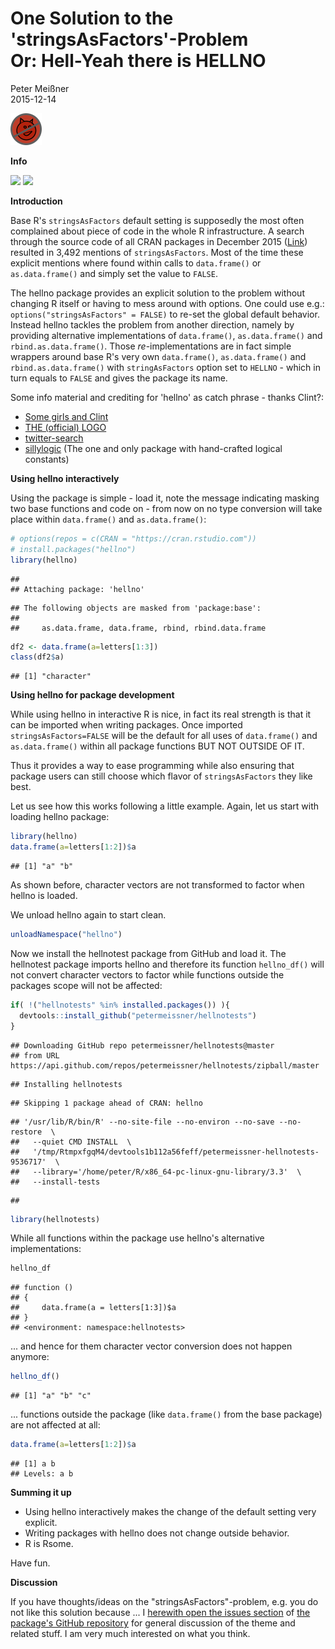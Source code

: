 # One Solution to the 'stringsAsFactors'-Problem <br>Or: Hell-Yeah there is HELLNO
Peter Meißner  
2015-12-14  
<!--
<div style="text-align:center;">
[![](blogpost/fig/logohellno100.png)](http://rtalk.org/strings-as-factors_hell-no_hex-sticker/) [![](blogpost/fig/clinthellno100.png)](https://twitter.com/zenrhino/status/623226883644129280) [![](blogpost/fig/hellno100.png)](https://cran.r-project.org/package=hellno)
</div>
-->


![](blogpost/fig/hellno50.png)


**Info**


[![](http://www.r-pkg.org/badges/version/hellno)](https://cran.r-project.org/package=hellno)
![](http://cranlogs.r-pkg.org/badges/grand-total/hellno)






**Introduction**




Base R's `stringsAsFactors` default setting is supposedly the 
  most often complained about piece of code in the whole R infrastructure. 
  A search through the source code of all CRAN packages in December 2015 ([Link](https://github.com/search?utf8=%E2%9C%93&q=user%3Acran+stringsAsFactors&type=Code))
  resulted in 3,492 mentions of `stringsAsFactors`. Most of the time these explicit 
  mentions where found within calls to `data.frame()` or `as.data.frame()` and 
  simply set the value to `FALSE`. 
  
  The hellno package provides an explicit solution to the problem without 
  changing R itself or having to mess around with options. One could use e.g.:
  `options("stringsAsFactors" = FALSE)` to re-set the global default behavior. 
  Instead hellno tackles the problem from another direction, namely by 
  providing alternative implementations of `data.frame()`, `as.data.frame()` and `rbind.as.data.frame()`. 
  Those *re*-implementations are in fact simple wrappers around base R's very own 
  `data.frame()`, `as.data.frame()` and `rbind.as.data.frame()`
  with `stringAsFactors` option set to  `HELLNO` - which in turn equals to `FALSE` 
  and gives the package its name.
  
  Some info material and crediting for 'hellno' as catch phrase - thanks Clint?: 
  
  - [Some girls and Clint](https://twitter.com/zenrhino/status/623226883644129280)
  - [THE (official) LOGO](http://rtalk.org/strings-as-factors_hell-no_hex-sticker/)
  - [twitter-search](https://twitter.com/search?q=stringsAsFactors%3DHELLNO&src=typd) 
  - [sillylogic](https://github.com/nutterb/sillylogic/blob/master/README.md) (The one and only package with hand-crafted logical constants)






**Using hellno interactively**


Using the package is simple - load it, note the message indicating masking two base functions and code on - from now on no type conversion will take place within `data.frame()` and `as.data.frame()`:


```r
# options(repos = c(CRAN = "https://cran.rstudio.com"))
# install.packages("hellno")
library(hellno)
```

```
## 
## Attaching package: 'hellno'
```

```
## The following objects are masked from 'package:base':
## 
##     as.data.frame, data.frame, rbind, rbind.data.frame
```


```r
df2 <- data.frame(a=letters[1:3])
class(df2$a)
```

```
## [1] "character"
```




**Using hellno for package development**


While using hellno in interactive R is nice, in fact its real strength is 
that it can be imported when writing packages. 
Once imported `stringsAsFactors=FALSE` will be the default for all uses of 
`data.frame()` and `as.data.frame()` within all package functions BUT NOT OUTSIDE OF IT. 

Thus it provides a way to ease programming while also ensuring that package users can
still choose which flavor of `stringsAsFactors` they like best. 


Let us see how this works following a little example. Again, let us start with loading hellno package:


```r
library(hellno)
data.frame(a=letters[1:2])$a 
```

```
## [1] "a" "b"
```

As shown before, character vectors are not transformed to factor when hellno is loaded.

We unload hellno again to start clean. 


```r
unloadNamespace("hellno")
```

Now we install the hellnotest package from GitHub and load it. The hellnotest package imports hellno and therefore its function `hellno_df()` will not convert character vectors to factor while functions outside the packages scope will not be affected: 



```r
if( !("hellnotests" %in% installed.packages()) ){
  devtools::install_github("petermeissner/hellnotests")
}
```

```
## Downloading GitHub repo petermeissner/hellnotests@master
## from URL https://api.github.com/repos/petermeissner/hellnotests/zipball/master
```

```
## Installing hellnotests
```

```
## Skipping 1 package ahead of CRAN: hellno
```

```
## '/usr/lib/R/bin/R' --no-site-file --no-environ --no-save --no-restore  \
##   --quiet CMD INSTALL  \
##   '/tmp/RtmpxfgqM4/devtools1b112a56feff/petermeissner-hellnotests-9536717'  \
##   --library='/home/peter/R/x86_64-pc-linux-gnu-library/3.3'  \
##   --install-tests
```

```
## 
```

```r
library(hellnotests)
```

While all functions within the package use hellno's alternative implementations:


```r
hellno_df
```

```
## function () 
## {
##     data.frame(a = letters[1:3])$a
## }
## <environment: namespace:hellnotests>
```

... and hence for them character vector conversion does not happen anymore:


```r
hellno_df()
```

```
## [1] "a" "b" "c"
```

... functions outside the package (like `data.frame()` from the base package) are not affected at all: 


```r
data.frame(a=letters[1:2])$a 
```

```
## [1] a b
## Levels: a b
```






**Summing it up**



- Using hellno interactively makes the change of the default setting very explicit. 
- Writing packages with hellno does not change outside behavior. 
- R is Rsome. 


Have fun.






**Discussion**


If you have thoughts/ideas on the "stringsAsFactors"-problem, e.g. you do not like this solution because ... I [herewith open the issues section](https://github.com/petermeissner/hellno/issues) of [the package's GitHub repository](https://github.com/petermeissner/hellno) for general discussion of the theme and related stuff. I am very much interested on what you think. 


















